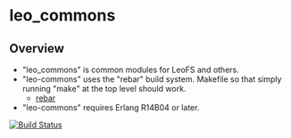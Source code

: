 leo_commons
===========

Overview
--------

* "leo_commons" is common modules for LeoFS and others. 
* "leo-commons" uses the "rebar" build system. Makefile so that simply running "make" at the top level should work.
  * [rebar](https://github.com/basho/rebar)
* "leo-commons" requires Erlang R14B04 or later.


[![Build Status](https://secure.travis-ci.org/leo-project/leo_commons.png?branch=master)](http://travis-ci.org/leo-project/leo_commons)
